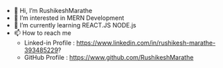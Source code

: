 - 👋 Hi, I’m RushikeshMarathe
- 👀 I’m interested in MERN Development
- 🌱 I’m currently learning REACT.JS NODE.js
- 📫 How to reach me
     - Linked-in Profile : https://www.linkedin.com/in/rushikesh-marathe-393485229?
     - GitHub Profile    : https://www.github.com/RushikeshMarathe




